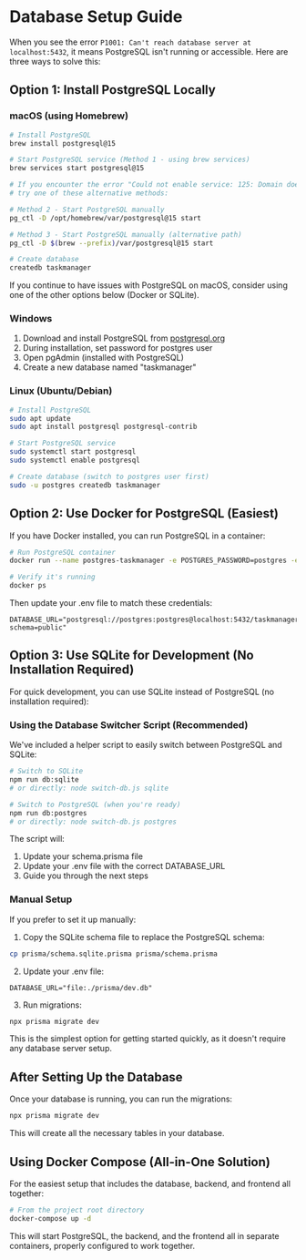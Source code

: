 # Database Setup Guide

When you see the error `P1001: Can't reach database server at localhost:5432`, it means PostgreSQL isn't running or accessible. Here are three ways to solve this:

## Option 1: Install PostgreSQL Locally

### macOS (using Homebrew)
```bash
# Install PostgreSQL
brew install postgresql@15

# Start PostgreSQL service (Method 1 - using brew services)
brew services start postgresql@15

# If you encounter the error "Could not enable service: 125: Domain does not support specified action",
# try one of these alternative methods:

# Method 2 - Start PostgreSQL manually
pg_ctl -D /opt/homebrew/var/postgresql@15 start

# Method 3 - Start PostgreSQL manually (alternative path)
pg_ctl -D $(brew --prefix)/var/postgresql@15 start

# Create database
createdb taskmanager
```

If you continue to have issues with PostgreSQL on macOS, consider using one of the other options below (Docker or SQLite).

### Windows
1. Download and install PostgreSQL from [postgresql.org](https://www.postgresql.org/download/windows/)
2. During installation, set password for postgres user
3. Open pgAdmin (installed with PostgreSQL)
4. Create a new database named "taskmanager"

### Linux (Ubuntu/Debian)
```bash
# Install PostgreSQL
sudo apt update
sudo apt install postgresql postgresql-contrib

# Start PostgreSQL service
sudo systemctl start postgresql
sudo systemctl enable postgresql

# Create database (switch to postgres user first)
sudo -u postgres createdb taskmanager
```

## Option 2: Use Docker for PostgreSQL (Easiest)

If you have Docker installed, you can run PostgreSQL in a container:

```bash
# Run PostgreSQL container
docker run --name postgres-taskmanager -e POSTGRES_PASSWORD=postgres -e POSTGRES_USER=postgres -e POSTGRES_DB=taskmanager -p 5432:5432 -d postgres:15-alpine

# Verify it's running
docker ps
```

Then update your .env file to match these credentials:
```
DATABASE_URL="postgresql://postgres:postgres@localhost:5432/taskmanager?schema=public"
```

## Option 3: Use SQLite for Development (No Installation Required)

For quick development, you can use SQLite instead of PostgreSQL (no installation required):

### Using the Database Switcher Script (Recommended)

We've included a helper script to easily switch between PostgreSQL and SQLite:

```bash
# Switch to SQLite
npm run db:sqlite
# or directly: node switch-db.js sqlite

# Switch to PostgreSQL (when you're ready)
npm run db:postgres
# or directly: node switch-db.js postgres
```

The script will:
1. Update your schema.prisma file
2. Update your .env file with the correct DATABASE_URL
3. Guide you through the next steps

### Manual Setup

If you prefer to set it up manually:

1. Copy the SQLite schema file to replace the PostgreSQL schema:
```bash
cp prisma/schema.sqlite.prisma prisma/schema.prisma
```

2. Update your .env file:
```
DATABASE_URL="file:./prisma/dev.db"
```

3. Run migrations:
```bash
npx prisma migrate dev
```

This is the simplest option for getting started quickly, as it doesn't require any database server setup.

## After Setting Up the Database

Once your database is running, you can run the migrations:

```bash
npx prisma migrate dev
```

This will create all the necessary tables in your database.

## Using Docker Compose (All-in-One Solution)

For the easiest setup that includes the database, backend, and frontend all together:

```bash
# From the project root directory
docker-compose up -d
```

This will start PostgreSQL, the backend, and the frontend all in separate containers, properly configured to work together.
